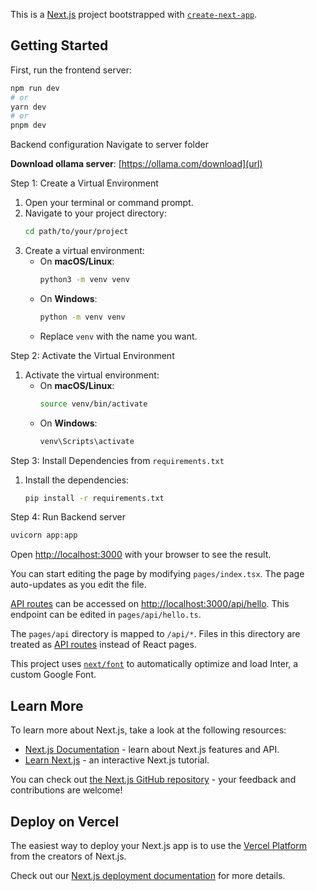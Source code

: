 This is a [Next.js](https://nextjs.org/) project bootstrapped with [`create-next-app`](https://github.com/vercel/next.js/tree/canary/packages/create-next-app).

## Getting Started

First, run the frontend server:

```bash
npm run dev
# or
yarn dev
# or
pnpm dev
```

Backend configuration
Navigate to server folder

**Download ollama server**:  [https://ollama.com/download](url)

Step 1: Create a Virtual Environment
1. Open your terminal or command prompt.
2. Navigate to your project directory:
   ```bash
   cd path/to/your/project
   ```
3. Create a virtual environment:
   - On **macOS/Linux**:
     ```bash
     python3 -m venv venv
     ```
   - On **Windows**:
     ```bash
     python -m venv venv
     ```
   - Replace `venv` with the name you want.
  
Step 2: Activate the Virtual Environment
1. Activate the virtual environment:
   - On **macOS/Linux**:
     ```bash
     source venv/bin/activate
     ```
   - On **Windows**:
     ```bash
     venv\Scripts\activate
     ```

Step 3: Install Dependencies from `requirements.txt`
1. Install the dependencies:
   ```bash
   pip install -r requirements.txt
   ```

Step 4: Run Backend server
   ```bash
   uvicorn app:app 
   ```


Open [http://localhost:3000](http://localhost:3000) with your browser to see the result.

You can start editing the page by modifying `pages/index.tsx`. The page auto-updates as you edit the file.

[API routes](https://nextjs.org/docs/api-routes/introduction) can be accessed on [http://localhost:3000/api/hello](http://localhost:3000/api/hello). This endpoint can be edited in `pages/api/hello.ts`.

The `pages/api` directory is mapped to `/api/*`. Files in this directory are treated as [API routes](https://nextjs.org/docs/api-routes/introduction) instead of React pages.

This project uses [`next/font`](https://nextjs.org/docs/basic-features/font-optimization) to automatically optimize and load Inter, a custom Google Font.

## Learn More

To learn more about Next.js, take a look at the following resources:

- [Next.js Documentation](https://nextjs.org/docs) - learn about Next.js features and API.
- [Learn Next.js](https://nextjs.org/learn) - an interactive Next.js tutorial.

You can check out [the Next.js GitHub repository](https://github.com/vercel/next.js/) - your feedback and contributions are welcome!

## Deploy on Vercel

The easiest way to deploy your Next.js app is to use the [Vercel Platform](https://vercel.com/new?utm_medium=default-template&filter=next.js&utm_source=create-next-app&utm_campaign=create-next-app-readme) from the creators of Next.js.

Check out our [Next.js deployment documentation](https://nextjs.org/docs/deployment) for more details.
